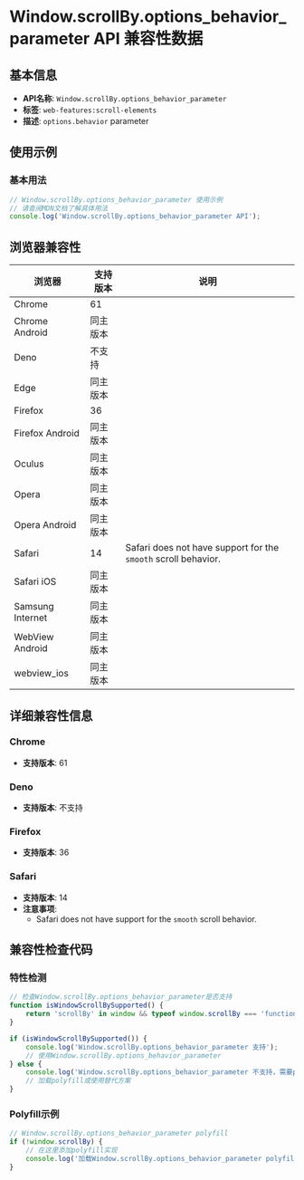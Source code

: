 # Window.scrollBy.options_behavior_parameter API 兼容性数据

## 基本信息

- **API名称**: `Window.scrollBy.options_behavior_parameter`
- **标签**: `web-features:scroll-elements`
- **描述**: `options.behavior` parameter

## 使用示例

### 基本用法

```javascript
// Window.scrollBy.options_behavior_parameter 使用示例
// 请查阅MDN文档了解具体用法
console.log('Window.scrollBy.options_behavior_parameter API');
```

## 浏览器兼容性

| 浏览器 | 支持版本 | 说明 |
|--------|----------|------|
| Chrome | 61 |  |
| Chrome Android | 同主版本 |  |
| Deno | 不支持 |  |
| Edge | 同主版本 |  |
| Firefox | 36 |  |
| Firefox Android | 同主版本 |  |
| Oculus | 同主版本 |  |
| Opera | 同主版本 |  |
| Opera Android | 同主版本 |  |
| Safari | 14 | Safari does not have support for the `smooth` scroll behavior. |
| Safari iOS | 同主版本 |  |
| Samsung Internet | 同主版本 |  |
| WebView Android | 同主版本 |  |
| webview_ios | 同主版本 |  |

## 详细兼容性信息

### Chrome

- **支持版本**: 61

### Deno

- **支持版本**: 不支持

### Firefox

- **支持版本**: 36

### Safari

- **支持版本**: 14
- **注意事项**:
  - Safari does not have support for the `smooth` scroll behavior.

## 兼容性检查代码

### 特性检测

```javascript
// 检查Window.scrollBy.options_behavior_parameter是否支持
function isWindowScrollBySupported() {
    return 'scrollBy' in window && typeof window.scrollBy === 'function';
}

if (isWindowScrollBySupported()) {
    console.log('Window.scrollBy.options_behavior_parameter 支持');
    // 使用Window.scrollBy.options_behavior_parameter
} else {
    console.log('Window.scrollBy.options_behavior_parameter 不支持，需要polyfill');
    // 加载polyfill或使用替代方案
}
```

### Polyfill示例

```javascript
// Window.scrollBy.options_behavior_parameter polyfill
if (!window.scrollBy) {
    // 在这里添加polyfill实现
    console.log('加载Window.scrollBy.options_behavior_parameter polyfill');
}
```

